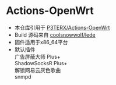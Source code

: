 # Actions-OpenWrt
+ 本仓库引用于 [P3TERX/Actions-OpenWrt](https://github.com/P3TERX/Actions-OpenWrt)<br>
+ Build 源码来自 [coolsnowwolf/lede](https://github.com/coolsnowwolf/lede)<br>
+ 固件适用于x86_64平台<br>
+ 默认插件<br>
    广告屏蔽大师 Plus+<br>
    ShadowSocksR Plus+<br>
    解锁网易云灰色歌曲<br>
    snmpd
